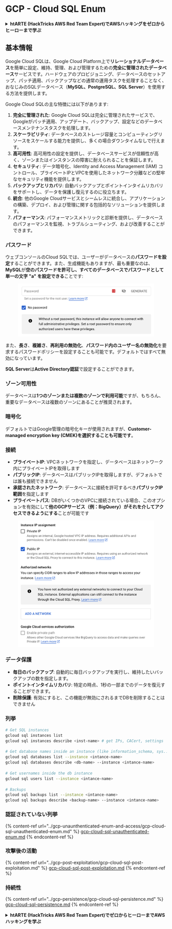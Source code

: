 # GCP - Cloud SQL Enum

<details>

<summary><strong>htARTE (HackTricks AWS Red Team Expert)でAWSハッキングをゼロからヒーローまで学ぶ</strong></summary>

HackTricksをサポートする他の方法:

* **HackTricksに広告を掲載したい**、または**HackTricksをPDFでダウンロードしたい**場合は、[**SUBSCRIPTION PLANS**](https://github.com/sponsors/carlospolop)をチェックしてください。
* [**公式PEASS & HackTricksグッズ**](https://peass.creator-spring.com)を入手する
* [**The PEASS Family**](https://opensea.io/collection/the-peass-family)を発見し、独占的な[**NFTs**](https://opensea.io/collection/the-peass-family)のコレクションをチェックする
* 💬 [**Discordグループ**](https://discord.gg/hRep4RUj7f)に**参加する**か、[**telegramグループ**](https://t.me/peass)に参加するか、**Twitter** 🐦 [**@carlospolopm**](https://twitter.com/carlospolopm)を**フォローする**。
* **HackTricks**にPRを提出してハッキングのコツを共有する。

</details>

## 基本情報

Google Cloud SQLは、Google Cloud Platform上で**リレーショナルデータベース**を簡単に設定、維持、管理、および管理するための**完全に管理されたデータベース**サービスです。ハードウェアのプロビジョニング、データベースのセットアップ、パッチ適用、バックアップなどの通常の運用タスクを処理することなく、おなじみのSQLデータベース（**MySQL、PostgreSQL、SQL Server**）を使用する方法を提供します。

Google Cloud SQLの主な特徴には以下があります:

1. **完全に管理された**: Google Cloud SQLは完全に管理されたサービスで、Googleがパッチ適用、アップデート、バックアップ、設定などのデータベースメンテナンスタスクを処理します。
2. **スケーラビリティ**: データベースのストレージ容量とコンピューティングリソースをスケールする能力を提供し、多くの場合ダウンタイムなしで行えます。
3. **高可用性**: 高可用性の設定を提供し、データベースサービスが信頼性が高く、ゾーンまたはインスタンスの障害に耐えられることを保証します。
4. **セキュリティ**: データ暗号化、Identity and Access Management (IAM) コントロール、プライベートIPとVPCを使用したネットワーク分離などの堅牢なセキュリティ機能を提供します。
5. **バックアップとリカバリ**: 自動バックアップとポイントインタイムリカバリをサポートし、データを保護し復元するのに役立ちます。
6. **統合**: 他のGoogle Cloudサービスとシームレスに統合し、アプリケーションの構築、デプロイ、および管理に関する包括的なソリューションを提供します。
7. **パフォーマンス**: パフォーマンスメトリックと診断を提供し、データベースのパフォーマンスを監視、トラブルシューティング、および改善することができます。

### パスワード

ウェブコンソールのCloud SQLでは、ユーザーがデータベースの**パスワードを設定**することができます。また、生成機能もありますが、最も重要なのは、**MySQL**が**空のパスワードを許可し、すべてのデータベースでパスワードとして単一の文字 "a" を設定できる**ことです:

<figure><img src="../../../.gitbook/assets/image (1) (1) (1).png" alt=""><figcaption></figcaption></figure>

また、**長さ**、**複雑さ**、**再利用の無効化**、**パスワード内のユーザー名の無効化**を要求するパスワードポリシーを設定することも可能です。デフォルトではすべて無効になっています。

**SQL Server**は**Active Directory認証**で設定することができます。

### ゾーン可用性

データベースは**1つのゾーンまたは複数のゾーンで利用可能**ですが、もちろん、重要なデータベースは複数のゾーンにあることが推奨されます。

### 暗号化

デフォルトではGoogle管理の暗号化キーが使用されますが、**Customer-managed encryption key (CMEK)**を選択することも**可能です**。

### 接続

* **プライベートIP**: VPCネットワークを指定し、データベースはネットワーク内にプライベートIPを取得します
* **パブリックIP**: データベースはパブリックIPを取得しますが、デフォルトでは誰も接続できません
* **承認されたネットワーク**: データベースに接続を許可するべき**パブリックIP範囲**を指定します
* **プライベートパス**: DBがいくつかのVPCに接続されている場合、このオプションを有効にして**他のGCPサービス（例：BigQuery）がそれを介してアクセスできるようにする**ことが可能です

<figure><img src="../../../.gitbook/assets/image (1) (1) (1) (1).png" alt=""><figcaption></figcaption></figure>

### データ保護

* **毎日のバックアップ**: 自動的に毎日バックアップを実行し、維持したいバックアップの数を指定します。
* **ポイントインタイムリカバリ**: 特定の時点、1秒の一部までのデータを復元することができます。
* **削除保護**: 有効にすると、この機能が無効にされるまでDBを削除することはできません

### 列挙
```bash
# Get SQL instances
gcloud sql instances list
gcloud sql instances describe <inst-name> # get IPs, CACert, settings

# Get database names inside an instance (like information_schema, sys...)
gcloud sql databases list --instance <intance-name>
gcloud sql databases describe <db-name> --instance <intance-name>

# Get usernames inside the db instance
gcloud sql users list --instance <intance-name>

# Backups
gcloud sql backups list --instance <intance-name>
gcloud sql backups describe <backup-name> --instance <intance-name>
```
### 認証されていない列挙

{% content-ref url="../gcp-unaunthenticated-enum-and-access/gcp-cloud-sql-unauthenticated-enum.md" %}
[gcp-cloud-sql-unauthenticated-enum.md](../gcp-unaunthenticated-enum-and-access/gcp-cloud-sql-unauthenticated-enum.md)
{% endcontent-ref %}

### 攻撃後の活動

{% content-ref url="../gcp-post-exploitation/gcp-cloud-sql-post-exploitation.md" %}
[gcp-cloud-sql-post-exploitation.md](../gcp-post-exploitation/gcp-cloud-sql-post-exploitation.md)
{% endcontent-ref %}

### 持続性

{% content-ref url="../gcp-persistence/gcp-cloud-sql-persistence.md" %}
[gcp-cloud-sql-persistence.md](../gcp-persistence/gcp-cloud-sql-persistence.md)
{% endcontent-ref %}

<details>

<summary><strong>htARTE (HackTricks AWS Red Team Expert)でゼロからヒーローまでAWSハッキングを学ぶ</strong></summary>

HackTricksをサポートする他の方法:

* **HackTricksにあなたの会社を広告したい**、または**HackTricksをPDFでダウンロードしたい**場合は、[**サブスクリプションプラン**](https://github.com/sponsors/carlospolop)をチェックしてください！
* [**公式PEASS & HackTricksグッズ**](https://peass.creator-spring.com)を手に入れましょう。
* [**The PEASS Family**](https://opensea.io/collection/the-peass-family)を発見してください。私たちの独占的な[**NFTs**](https://opensea.io/collection/the-peass-family)コレクションです。
* 💬 [**Discordグループ**](https://discord.gg/hRep4RUj7f)や[**テレグラムグループ**](https://t.me/peass)に**参加する**か、**Twitter** 🐦 [**@carlospolopm**](https://twitter.com/carlospolopm)で**フォロー**してください。
* [**HackTricks**](https://github.com/carlospolop/hacktricks)と[**HackTricks Cloud**](https://github.com/carlospolop/hacktricks-cloud)のgithubリポジトリにPRを提出して、あなたのハッキングのコツを**共有**してください。

</details>
